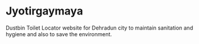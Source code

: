 # Jyotirgaymaya
Dustbin Toilet Locator website for Dehradun city to maintain sanitation and hygiene and also to save the environment.
